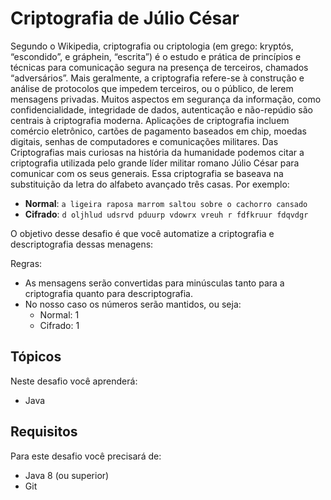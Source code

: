 # Criptografia de Júlio César


Segundo o Wikipedia, criptografia ou criptologia (em grego: kryptós, “escondido”, e gráphein, “escrita”) é o estudo e prática de princípios e técnicas para comunicação segura na presença de terceiros, chamados “adversários”. Mais geralmente, a criptografia refere-se à construção e análise de protocolos que impedem terceiros, ou o público, de lerem mensagens privadas. Muitos aspectos em segurança da informação, como confidencialidade, integridade de dados, autenticação e não-repúdio são centrais à criptografia moderna. Aplicações de criptografia incluem comércio eletrônico, cartões de pagamento baseados em chip, moedas digitais, senhas de computadores e comunicações militares. 
Das Criptografias mais curiosas na história da humanidade podemos citar a criptografia utilizada pelo grande líder militar romano Júlio César para comunicar com os seus generais. Essa criptografia se baseava na substituição da letra do alfabeto avançado três casas. Por exemplo:


* **Normal**:  `a ligeira raposa marrom saltou sobre o cachorro cansado`
* **Cifrado**: `d oljhlud udsrvd pduurp vdowrx vreuh r fdfkruur fdqvdgr`

O objetivo desse desafio é que você automatize a criptografia e descriptografia dessas menagens:

Regras:

* As mensagens serão convertidas para minúsculas tanto para a criptografia quanto para descriptografia.
* No nosso caso os números serão mantidos, ou seja:
    * Normal: 1
    * Cifrado: 1


## Tópicos

Neste desafio você aprenderá:

* Java

## Requisitos

Para este desafio você precisará de:

- Java 8 (ou superior)
- Git

